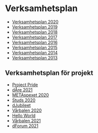 Verksamhetsplan
===============

-   [Verksamhetsplan 2020](https://static.datasektionen.se/verksamhetsplaner/verksamhetsplan2020.pdf)
-   [Verksamhetsplan 2019](https://static.datasektionen.se/verksamhetsplaner/verksamhetsplan2019)
-   [Verksamhetsplan 2018](https://static.datasektionen.se/verksamhetsplaner/verksamhetsplan2018.pdf)
-   [Verksamhetsplan 2017](https://static.datasektionen.se/verksamhetsplaner/verksamhetsplan2017.pdf)
-   [Verksamhetsplan 2016](https://static.datasektionen.se/verksamhetsplaner/verksamhetsplan-2016.pdf)
-   [Verksamhetsplan 2015](https://static.datasektionen.se/verksamhetsplaner/verksamhetsplan2015.pdf)
-   [Verksamhetsplan 2014](https://static.datasektionen.se/verksamhetsplaner/verksamhetsplan2014v6.0.pdf)
-   [Verksamhetsplan 2013](https://static.datasektionen.se/verksamhetsplaner/Verksamhetsplan2013.pdf)

Verksamhetsplan för projekt
---------------------------

-   [Project Pride](https://static.datasektionen.se/verksamhetsplaner/vp_project_pride_2019)
-   [dÅre 2021](https://static.datasektionen.se/verksamhetsplaner/vp_dare_2021.pdf)
-   [METAspexet 2020](https://static.datasektionen.se/verksamhetsplaner/vp_metaspexet_1920.pdf)
-   [Studs 2020](https://static.datasektionen.se/verksamhetsplaner/vp_studs_2020)
-   [dJubileet](http://static.datasektionen.se/verksamhetsplaner/vp_djubileet_2018.pdf)
-   [Vårbalen 2020](https://static.datasektionen.se/verksamhetsplaner/vp_varbal_2020)
-   [Hello World](https://static.datasektionen.se/verksamhetsplaner/vp_hello_world)
-   [Vårbalen 2021](https://static.datasektionen.se/verksamhetsplaner/vp_varbal_2021)
-   [dForum 2021](https://static.datasektionen.se/verksamhetsplaner/vp_dforum_2021)
